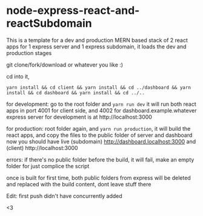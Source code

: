 # node-express-react-and-reactSubdomain
This is a template for a dev and production MERN based stack of 2 react apps for 1 express server and 1 express subdomain, it loads the dev and production stages

git clone/fork/download or whatever you like :)

cd into it,
```
yarn install && cd client && yarn install && cd ../dashboard && yarn install && cd dashboard && yarn install && cd ../..
```

for development: 
go to the root folder and 
```yarn run dev```
it will run both react apps in port 4001 for client side, and 4002 for dashboard.example.whatever
express server for development is at http://localhost:3000

for production:
root folder again, and ```yarn run production```, 
it will build the react apps, and copy the files to the public folder of server and dashboard
now you should have live (subdomain) http://dashboard.localhost:3000 and (client) http://localhost:3000

errors:
if there's no public folder before the build, it will fail, make an empty folder for just complice the script

once is built for first time, both public folders from express will be deleted and replaced with the build content, dont leave stuff there

Edit: first push didn't have concurrently added

<3
